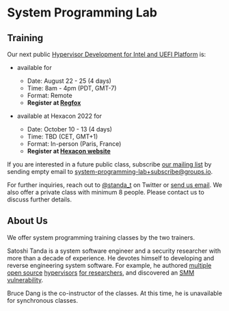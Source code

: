 System Programming Lab
=======================

Training
---------

Our next public [Hypervisor Development for Intel and UEFI Platform](Hypervisor_Development_on_Intel_and_UEFI_Platform.md) is:
- available for
    - Date: August 22 - 25 (4 days)
    - Time: 8am - 4pm (PDT, GMT-7)
    - Format: Remote
    - **Register at [Regfox](https://systemprogramminglab.regfox.com/hypervisor-development-for-the-intel-and-uefi-platform-aug-22-25)**

- available at Hexacon 2022 for
    - Date: October 10 - 13 (4 days)
    - Time: TBD (CET, GMT+1)
    - Format: In-person (Paris, France)
    - **Register at [Hexacon website](https://www.hexacon.fr/trainer/tanda/)**

If you are interested in a future public class, subscribe [our mailing list](https://groups.io/g/system-programming-lab) by sending empty email to [system-programming-lab+subscribe@groups.io](mailto:system-programming-lab+subscribe@groups.io?subject=Subscribe%20Request).

For further inquiries, reach out to [@standa_t](https://twitter.com/standa_t) on Twitter or [send us email](mailto:tanda.sat@gmail.com?cc=bruce.dang@gmail.com&subject=Hypervisor%20Development%20for%20the%20Intel%20and%20UEFI%20Platform). We also offer a private class with minimum 8 people. Please contact us to discuss further details.


About Us
---------

We offer system programming training classes by the two trainers.

Satoshi Tanda is a system software engineer and a security researcher with more than a decade of experience. He devotes himself to developing and reverse engineering system software. For example, he authored [multiple](https://github.com/tandasat/HyperPlatform) [open source](https://github.com/tandasat/SimpleSvm) [hypervisors](https://github.com/tandasat/MiniVisorPkg) [for researchers](https://github.com/tandasat/MiniVisorPkg), and discovered an [SMM vulnerability](https://github.com/tandasat/SmmExploit).

Bruce Dang is the co-instructor of the classes. At this time, he is unavailable for synchronous classes.

